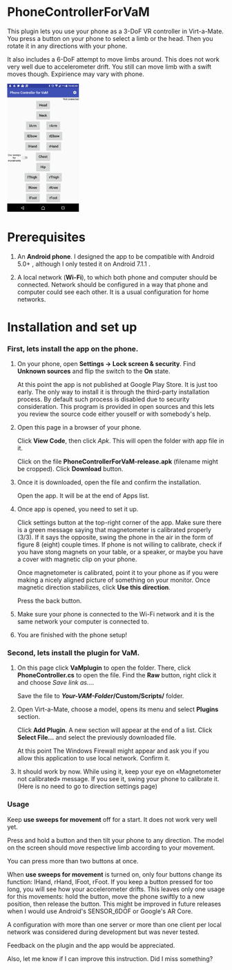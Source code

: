 # PhoneControllerForVaM
This plugin lets you use your phone as a 3-DoF VR controller in Virt-a-Mate. 
You press a button on your phone to select a limb or the head.
Then you rotate it in any directions with your phone.

It also includes a 6-DoF attempt to move limbs around. This does not work very well due to accelerometer drift.
You still can move limb with a swift moves though. Expirience may vary with phone.

<img src="images/Screenshot_20200731-194202.png" width="33%">

# Prerequisites

1. An **Android phone**. I designed the app to be compatible with Android 5.0+ , although I only tested it on Android 7.1.1 .

2. A local network (**Wi-Fi**), to which both phone and computer should be connected. 
Network should be configured in a way that phone and computer could see each other. 
It is a usual configuration for home networks.

# Installation and set up

### First, lets install the app on the phone. 

1. On your phone, open **Settings → Lock screen & security**. Find **Unknown sources** 
and flip the switch to the **On** state.

   At this point the app is not published at Google Play Store. It is just too early. 
The only way to install it is through the third-party installation process.
By default such process is disabled due to security consideration.
This program is provided in open sources and this lets you review the source code either youself 
or with somebody's help.

2. Open this page in a browser of your phone.

   Click **View Code**, then click *Apk*. This will open the folder with app file in it.

   Click on the file **PhoneControllerForVaM-release.apk** (filename might be cropped). Click **Download** button.

3. Once it is downloaded, open the file and confirm the installation.

   Open the app. It will be at the end of Apps list.

4. Once app is opened, you need to set it up.

   Click settings button at the top-right corner of the app.
Make sure there is a green message saying that magnetometer is calibrated properly (3/3). 
If it says the opposite, swing the phone in the air in the form of figure 8 (eight) couple times. 
If phone is not willing to calibrate, check if you have stong magnets on your table, or a speaker, 
or maybe you have a cover with magnetic clip on your phone.

   Once magnetometer is calibrated, point it to your phone as if you were making a nicely aligned 
picture of something on your monitor. Once magnetic direction stabilizes, click **Use this direction**.

   Press the back button.

5. Make sure your phone is connected to the Wi-Fi network and it is the same network your computer is connected to.

6. You are finished with the phone setup!

### Second, lets install the plugin for VaM.

1. On this page click **VaMplugin** to open the folder. There, click **PhoneController.cs** to open the file. 
Find the **Raw** button, right click it and choose *Save link as...*.

   Save the file to **_Your-VAM-Folder_/Custom/Scripts/** folder.

2. Open Virt-a-Mate, choose a model, opens its menu and select **Plugins** section. 

   Click **Add Plugin**. A new section will appear at the end of a list. Click **Select File...** and 
select the previously downloaded file.

   At this point The Windows Firewall might appear and ask you if you allow this application to use local network. Confirm it.

3. It should work by now.
   While using it, keep your eye on «Magnetometer not calibrated» message. If you see it, swing your phone to calibrate it. 
   (Here is no need to go to direction settings page)

### Usage

Keep **use sweeps for movement** off for a start. It does not work very well yet.

Press and hold a button and then tilt your phone to any direction. 
The model on the screen should move respective limb according to your movement.

You can press more than two buttons at once.

When **use sweeps for movement** is turned on, only four buttons change its function: lHand, rHand, lFoot, rFoot.
If you keep a button pressed for too long, you will see how your accelerometer drifts. 
This leaves only one usage for this movements: hold the button, move the phone swiftly to a new position, then release the button.
This might be improved in future releases when I would use Android's SENSOR_6DOF or Google's AR Core.

A configuration with more than one server or more than one client per local network was considered during development but was never tested.

Feedback on the plugin and the app would be appreciated.

Also, let me know if I can improve this instruction. Did I miss something?

